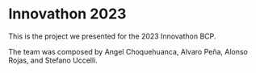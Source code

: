 # Innovathon 2023

This is the project we presented for the 2023 Innovathon BCP.

The team was composed by Angel Choquehuanca, Alvaro Peña, Alonso Rojas, and Stefano Uccelli.